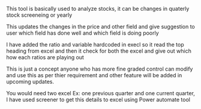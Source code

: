This tool is basically used to analyze stocks, it can be changes in quaterly stock screeneing or yearly

This updates the changes in the price and other field and give suggestion to user which field has done well and which field is doing poorly

I have added the ratio and variable hardcoded in execl so it read the top heading from excel and then it check for both the excel and give out which how each ratios are playing out

This is just a concept anyone who has more fine graded control can modify and use this as per thier requirement and other feature will be added in upcoming updates.

You would need two excel Ex: one previous quarter and one current quarter, I have used screener to get this details to excel using Power automate tool

